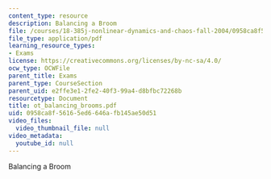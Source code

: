 ```yaml
---
content_type: resource
description: Balancing a Broom
file: /courses/18-385j-nonlinear-dynamics-and-chaos-fall-2004/0958ca8f56165ed6646afb145ae50d51_ot_balancing_brooms.pdf
file_type: application/pdf
learning_resource_types:
- Exams
license: https://creativecommons.org/licenses/by-nc-sa/4.0/
ocw_type: OCWFile
parent_title: Exams
parent_type: CourseSection
parent_uid: e2ffe3e1-2fe2-40f3-99a4-d8bfbc72268b
resourcetype: Document
title: ot_balancing_brooms.pdf
uid: 0958ca8f-5616-5ed6-646a-fb145ae50d51
video_files:
  video_thumbnail_file: null
video_metadata:
  youtube_id: null
---
```

Balancing a Broom